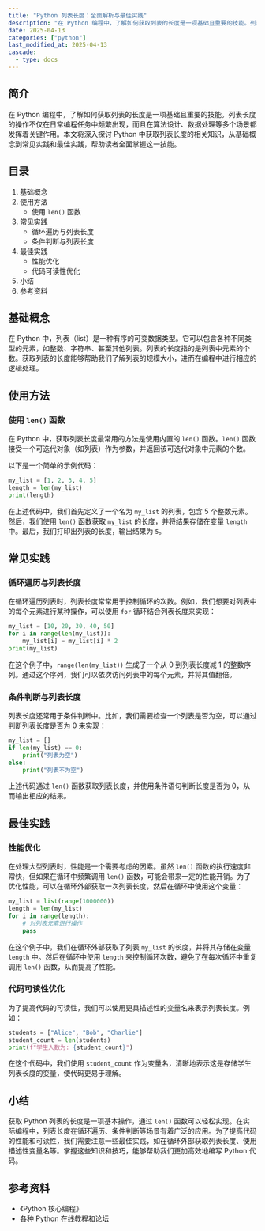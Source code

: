 ```yaml
---
title: "Python 列表长度：全面解析与最佳实践"
description: "在 Python 编程中，了解如何获取列表的长度是一项基础且重要的技能。列表长度的操作不仅在日常编程任务中频繁出现，而且在算法设计、数据处理等多个场景都发挥着关键作用。本文将深入探讨 Python 中获取列表长度的相关知识，从基础概念到常见实践和最佳实践，帮助读者全面掌握这一技能。"
date: 2025-04-13
categories: ["python"]
last_modified_at: 2025-04-13
cascade:
  - type: docs
---
```



## 简介
在 Python 编程中，了解如何获取列表的长度是一项基础且重要的技能。列表长度的操作不仅在日常编程任务中频繁出现，而且在算法设计、数据处理等多个场景都发挥着关键作用。本文将深入探讨 Python 中获取列表长度的相关知识，从基础概念到常见实践和最佳实践，帮助读者全面掌握这一技能。

<!-- more -->
## 目录
1. 基础概念
2. 使用方法
    - 使用 `len()` 函数
3. 常见实践
    - 循环遍历与列表长度
    - 条件判断与列表长度
4. 最佳实践
    - 性能优化
    - 代码可读性优化
5. 小结
6. 参考资料

## 基础概念
在 Python 中，列表（list）是一种有序的可变数据类型。它可以包含各种不同类型的元素，如整数、字符串、甚至其他列表。列表的长度指的是列表中元素的个数。获取列表的长度能够帮助我们了解列表的规模大小，进而在编程中进行相应的逻辑处理。

## 使用方法
### 使用 `len()` 函数
在 Python 中，获取列表长度最常用的方法是使用内置的 `len()` 函数。`len()` 函数接受一个可迭代对象（如列表）作为参数，并返回该可迭代对象中元素的个数。

以下是一个简单的示例代码：
```python
my_list = [1, 2, 3, 4, 5]
length = len(my_list)
print(length)  
```
在上述代码中，我们首先定义了一个名为 `my_list` 的列表，包含 5 个整数元素。然后，我们使用 `len()` 函数获取 `my_list` 的长度，并将结果存储在变量 `length` 中。最后，我们打印出列表的长度，输出结果为 `5`。

## 常见实践
### 循环遍历与列表长度
在循环遍历列表时，列表长度常常用于控制循环的次数。例如，我们想要对列表中的每个元素进行某种操作，可以使用 `for` 循环结合列表长度来实现：
```python
my_list = [10, 20, 30, 40, 50]
for i in range(len(my_list)):
    my_list[i] = my_list[i] * 2
print(my_list)  
```
在这个例子中，`range(len(my_list))` 生成了一个从 0 到列表长度减 1 的整数序列。通过这个序列，我们可以依次访问列表中的每个元素，并将其值翻倍。

### 条件判断与列表长度
列表长度还常用于条件判断中。比如，我们需要检查一个列表是否为空，可以通过判断列表长度是否为 0 来实现：
```python
my_list = []
if len(my_list) == 0:
    print("列表为空")
else:
    print("列表不为空")
```
上述代码通过 `len()` 函数获取列表长度，并使用条件语句判断长度是否为 0，从而输出相应的结果。

## 最佳实践
### 性能优化
在处理大型列表时，性能是一个需要考虑的因素。虽然 `len()` 函数的执行速度非常快，但如果在循环中频繁调用 `len()` 函数，可能会带来一定的性能开销。为了优化性能，可以在循环外部获取一次列表长度，然后在循环中使用这个变量：
```python
my_list = list(range(1000000))
length = len(my_list)
for i in range(length):
    # 对列表元素进行操作
    pass
```
在这个例子中，我们在循环外部获取了列表 `my_list` 的长度，并将其存储在变量 `length` 中。然后在循环中使用 `length` 来控制循环次数，避免了在每次循环中重复调用 `len()` 函数，从而提高了性能。

### 代码可读性优化
为了提高代码的可读性，我们可以使用更具描述性的变量名来表示列表长度。例如：
```python
students = ["Alice", "Bob", "Charlie"]
student_count = len(students)
print(f"学生人数为: {student_count}")
```
在这个代码中，我们使用 `student_count` 作为变量名，清晰地表示这是存储学生列表长度的变量，使代码更易于理解。

## 小结
获取 Python 列表的长度是一项基本操作，通过 `len()` 函数可以轻松实现。在实际编程中，列表长度在循环遍历、条件判断等场景有着广泛的应用。为了提高代码的性能和可读性，我们需要注意一些最佳实践，如在循环外部获取列表长度、使用描述性变量名等。掌握这些知识和技巧，能够帮助我们更加高效地编写 Python 代码。

## 参考资料
- 《Python 核心编程》
- 各种 Python 在线教程和论坛 